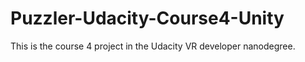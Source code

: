 # Puzzler-Udacity-Course4-Unity
This is the course 4 project in the Udacity VR developer nanodegree.
